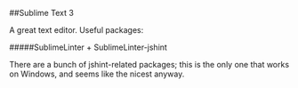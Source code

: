##Sublime Text 3

A great text editor. Useful packages:

#####SublimeLinter + SublimeLinter-jshint

There are a bunch of jshint-related packages; this is the only one that works on Windows, and seems like the nicest anyway.

